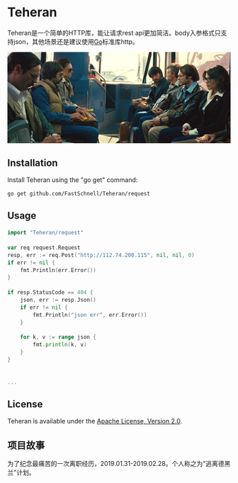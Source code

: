 Teheran
=======

Teheran是一个简单的HTTP库，能让请求rest api更加简洁。body入参格式只支持json，其他场景还是建议使用[Go](http://golang.org/)标准库http。

![image](teheran.jpg)


Installation
------------

Install Teheran using the "go get" command:

    go get github.com/FastSchnell/Teheran/request
    
    
Usage
-----
```go
import "Teheran/request"

var req request.Request
resp, err := req.Post("http://112.74.200.115", nil, nil, 0)
if err != nil {
    fmt.Println(err.Error())
}

if resp.StatusCode == 404 {
    json, err := resp.Json()
    if err != nil {
        fmt.Println("json err", err.Error())
    }
   
    for k, v := range json {
    	fmt.println(k, v)
    }
}


...
```


License
-------

Teheran is available under the [Apache License, Version 2.0](http://www.apache.org/licenses/LICENSE-2.0.html).
    


项目故事
-------
为了纪念最痛苦的一次离职经历，2019.01.31-2019.02.28。个人称之为"逃离德黑兰"计划。